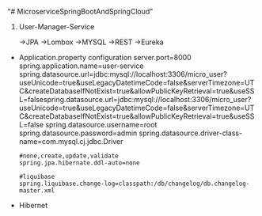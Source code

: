"# MicroserviceSpringBootAndSpringCloud" 


1. User-Manager-Service

   ->JPA
   ->Lombox
   ->MYSQL 
   ->REST 
   ->Eureka
* Application.property configuration
       server.port=8000
      spring.application.name=user-service
      spring.datasource.url=jdbc:mysql://localhost:3306/micro_user?               useUnicode=true&useLegacyDatetimeCode=false&serverTimezone=UTC&createDatabaseIfNotExist=true&allowPublicKeyRetrieval=true&useSSL=falsespring.datasource.url=jdbc:mysql://localhost:3306/micro_user?useUnicode=true&useLegacyDatetimeCode=false&serverTimezone=UTC&createDatabaseIfNotExist=true&allowPublicKeyRetrieval=true&useSSL=false
      spring.datasource.username=root
      spring.datasource.password=admin
      spring.datasource.driver-class-name=com.mysql.cj.jdbc.Driver


      #none,create,update,validate
      spring.jpa.hibernate.ddl-auto=none

      #liquibase
      spring.liquibase.change-log=classpath:/db/changelog/db.changelog-master.xml
* Hibernet 

